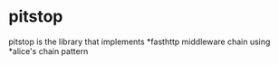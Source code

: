 # pitstop
pitstop is the library that implements *fasthttp middleware chain using *alice's chain pattern 
